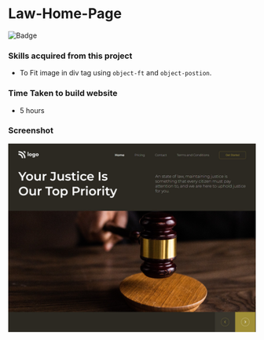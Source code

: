 # Law-Home-Page
![Badge](https://img.shields.io/badge/Technologies-HTML%2FCSS-brightgreen)

### Skills acquired from this project
- To Fit image in div tag using `object-ft` and `object-postion`.

### Time Taken to build website
- 5 hours

### Screenshot

![Screenshot](/3_screenshot.png)


